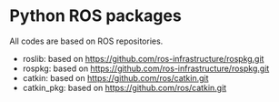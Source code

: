 # Python ROS packages

All codes are based on ROS repositories.

- roslib: based on https://github.com/ros-infrastructure/rospkg.git
- rospkg: based on https://github.com/ros-infrastructure/rospkg.git
- catkin: based on https://github.com/ros/catkin.git
- catkin_pkg: based on  https://github.com/ros/catkin.git
